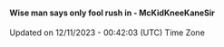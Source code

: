 #### Wise man says only fool rush in - McKidKneeKaneSir
Updated on 12/11/2023 - 00:42:03 (UTC) Time Zone
